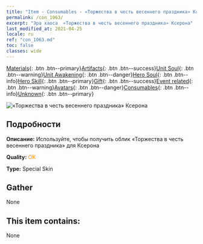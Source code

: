 ```yaml
---
title: "Item - Consumables - «Торжества в честь весеннего праздника» Ксерона"
permalink: /con_1063/
excerpt: "Эра хаоса  «Торжества в честь весеннего праздника» Ксерона"
last_modified_at: 2021-04-25
locale: ru
ref: "con_1063.md"
toc: false
classes: wide
---
```

 [Materials](/ItemsRU/){: .btn .btn--primary}[Artifacts](/ItemsRU/Artifacts/){: .btn .btn--success}[Unit Soul](/ItemsRU/UnitSoul/){: .btn .btn--warning}[Unit Awakening](/ItemsRU/UnitAwakening/){: .btn .btn--danger}[Hero Soul](/ItemsRU/HeroSoul/){: .btn .btn--info}[Hero Skill](/ItemsRU/HeroSkill/){: .btn .btn--primary}[Gift](/ItemsRU/Gift/){: .btn .btn--success}[Event related](/ItemsRU/Events/){: .btn .btn--warning}[Avatars](/ItemsRU/Avatars/){: .btn .btn--danger}[Consumables](/ItemsRU/Consumables/){: .btn .btn--info}[Unknown](/ItemsRU/Unknown/){: .btn .btn--primary}

 ![«Торжества в честь весеннего праздника» Ксерона](/images/h/h_Xeron3.jpg)

## Подробности
 **Описание:** Используйте, чтобы получить облик «Торжества в честь весеннего праздника» для Ксерона

 **Quality:** <span style="color: #FF8C00">OK</span>

 **Type:** Special Skin

## Gather

  None

## This item contains:

  None

